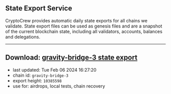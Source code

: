 ## State Export Service
CryptoCrew provides automatic daily state exports for all chains we validate. State export files can be used as genesis files and are a snapshot of the current blockchain state, including all validators, accounts, balances and delegations.

---
**Download: [gravity-bridge-3 state export](https://dl.ccvalidators.com/SERVICE/gravitybridge/gravity-bridge-3_export_10385598.json)**
---

- last updated: Tue Feb 06 2024 16:27:20
- chain id: `gravity-bridge-3`
- export height: `10385598`
- use for: airdrops, local tests, chain recovery
